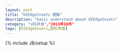 ```yaml
---
layout: post
title: "UIEdgeInsets 理解"
description: "basic understand about UIEdgeInsets"
category: "iOS开发","2013年10月"
tags: [UIEdgeInsets,图形界面]
---
```

{% include JB/setup %}